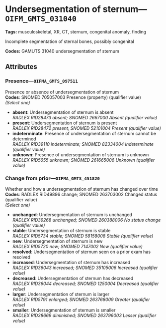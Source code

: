 # Undersegmentation of sternum—`OIFM_GMTS_031040`

**Tags:** musculoskeletal, XR, CT, sternum, congenital anomaly, finding

Incomplete segmentation of sternal bones, possibly congenital

**Codes:** GAMUTS 31040 undersegmentation of sternum

## Attributes

### Presence—`OIFMA_GMTS_097511`

Presence or absence of undersegmentation of sternum  
**Codes**: SNOMED 705057003 Presence (property) (qualifier value)  
*(Select one)*

- **absent**: Undersegmentation of sternum is absent  
_RADLEX RID28473 absent; SNOMED 2667000 Absent (qualifier value)_
- **present**: Undersegmentation of sternum is present  
_RADLEX RID28472 present; SNOMED 52101004 Present (qualifier value)_
- **indeterminate**: Presence of undersegmentation of sternum cannot be determined  
_RADLEX RID39110 indeterminate; SNOMED 82334004 Indeterminate (qualifier value)_
- **unknown**: Presence of undersegmentation of sternum is unknown  
_RADLEX RID5655 unknown; SNOMED 261665006 Unknown (qualifier value)_

### Change from prior—`OIFMA_GMTS_451820`

Whether and how a undersegmentation of sternum has changed over time  
**Codes**: RADLEX RID49896 change; SNOMED 263703002 Changed status (qualifier value)  
*(Select one)*

- **unchanged**: Undersegmentation of sternum is unchanged  
_RADLEX RID39268 unchanged; SNOMED 260388006 No status change (qualifier value)_
- **stable**: Undersegmentation of sternum is stable  
_RADLEX RID5734 stable; SNOMED 58158008 Stable (qualifier value)_
- **new**: Undersegmentation of sternum is new  
_RADLEX RID5720 new; SNOMED 7147002 New (qualifier value)_
- **resolved**: Undersegmentation of sternum seen on a prior exam has resolved  
- **increased**: Undersegmentation of sternum has increased  
_RADLEX RID36043 increased; SNOMED 35105006 Increased (qualifier value)_
- **decreased**: Undersegmentation of sternum has decreased  
_RADLEX RID36044 decreased; SNOMED 1250004 Decreased (qualifier value)_
- **larger**: Undersegmentation of sternum is larger  
_RADLEX RID5791 enlarged; SNOMED 263768009 Greater (qualifier value)_
- **smaller**: Undersegmentation of sternum is smaller  
_RADLEX RID38669 diminished; SNOMED 263796003 Lesser (qualifier value)_